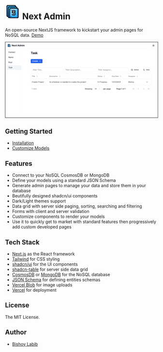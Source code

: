 <h1><img alt="Next Admin" src="/public/NextAdminIcon.png" width="50px" height="50px"> Next Admin</h1>

An open-source NextJS framework to kickstart your admin pages for NoSQL data. [Demo](https://nextadmin.bishoylabib.com)

<img src="/docs/images/Showcase.png" style="border:solid 1px">

## Getting Started

- [Installation](/docs/installation.md)
- [Customize Models](/docs/customize-models.md)

## Features

- Connect to your NoSQL CosmosDB or MongoDB
- Define your models using a standard JSON Schema
- Generate admin pages to manage your data and store them in your database
- Beutifully designed shadcn/ui components
- Dark/Light themes support
- Data grid with server side paging, sorting, searching and filtering
- Forms with client and server validation
- Customize components to render your models
- Use it to quickly get to market with standard features then progressively add custom developed pages

## Tech Stack

- [Next.js](https://nextjs.org/) as the React framework
- [Tailwind](https://tailwindcss.com/) for CSS styling
- [shadcn/ui](https://ui.shadcn.com/) for the UI components
- [shadcn-table](https://github.com/sadmann7/shadcn-table) for server side data grid
- [CosmosDB](https://azure.microsoft.com/en-us/products/cosmos-db) or [MongoDB](https://www.mongodb.com/) for the NoSQL database
- [JSON Schema](https://json-schema.org/) for defining entities schemas
- [Vercel Blob](https://vercel.com/storage/blob) for image uploads
- [Vercel](http://vercel.com/) for deployment

## License

The MIT License.

## Author

- [Bishoy Labib](https://bishoylabib.com)
